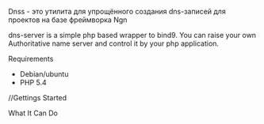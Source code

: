 Dnss - это утилита для упрощённого создания dns-записей для проектов на базе фреймворка Ngn

dns-server is a simple php based wrapper to bind9. You can raise your own Authoritative name server and control it by your php application.

Requirements
- Debian/ubuntu
- PHP 5.4

//Gettings Started

What It Can Do

 